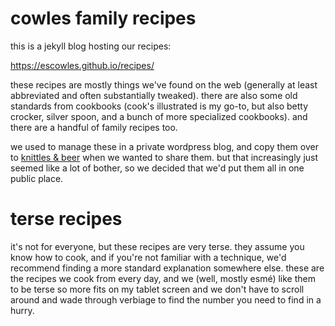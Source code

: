 # cowles family recipes
this is a jekyll blog hosting our recipes:

<https://escowles.github.io/recipes/>

these recipes are mostly things we've found on the web (generally at least abbreviated
and often substantially tweaked). there are also some old standards from cookbooks
(cook's illustrated is my go-to, but also betty crocker, silver spoon, and a bunch of
more specialized cookbooks). and there are a handful of family recipes too.

we used to manage these in a private wordpress blog, and copy them over to
<a href="https://knittles.ticklefish.org/">knittles & beer</a> when we wanted to share
them. but that increasingly just seemed like a lot of bother, so we decided that we'd
put them all in one public place.

# terse recipes
it's not for everyone, but these recipes are very terse. they assume you know
how to cook, and if you're not familiar with a technique, we'd recommend finding a
more standard explanation somewhere else. these are the recipes we cook from every day,
and we (well, mostly esmé) like them to be terse so more fits on my tablet screen and we
don't have to scroll around and wade through verbiage to find the number you need to
find in a hurry.
